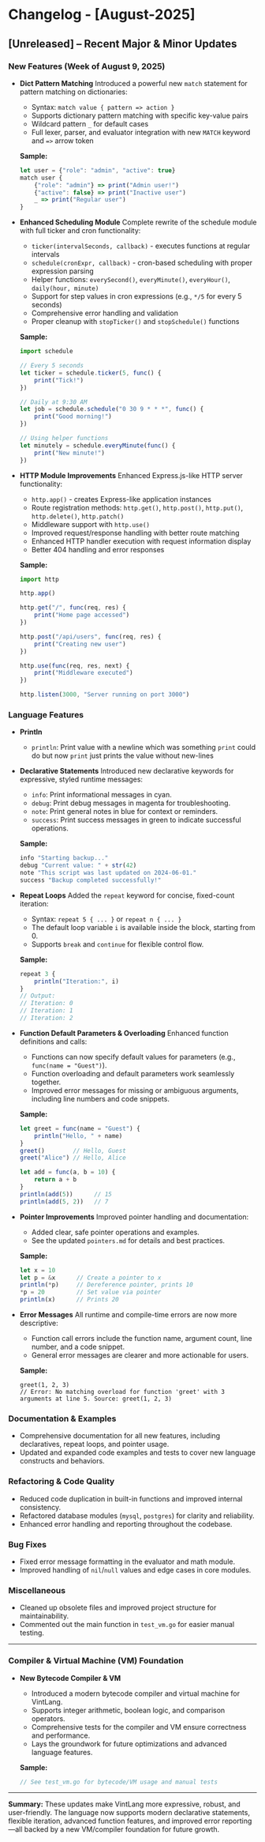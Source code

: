 # Changelog - [August-2025]

## [Unreleased] – Recent Major & Minor Updates

### New Features (Week of August 9, 2025)

- **Dict Pattern Matching**
  Introduced a powerful new `match` statement for pattern matching on dictionaries:
  - Syntax: `match value { pattern => action }`
  - Supports dictionary pattern matching with specific key-value pairs
  - Wildcard pattern `_` for default cases
  - Full lexer, parser, and evaluator integration with new `MATCH` keyword and `=>` arrow token
  
  **Sample:**
  ```js
  let user = {"role": "admin", "active": true}
  match user {
      {"role": "admin"} => print("Admin user!")
      {"active": false} => print("Inactive user")
      _ => print("Regular user")
  }
  ```

- **Enhanced Scheduling Module**
  Complete rewrite of the schedule module with full ticker and cron functionality:
  - `ticker(intervalSeconds, callback)` - executes functions at regular intervals
  - `schedule(cronExpr, callback)` - cron-based scheduling with proper expression parsing
  - Helper functions: `everySecond()`, `everyMinute()`, `everyHour()`, `daily(hour, minute)`
  - Support for step values in cron expressions (e.g., `*/5` for every 5 seconds)
  - Comprehensive error handling and validation
  - Proper cleanup with `stopTicker()` and `stopSchedule()` functions
  
  **Sample:**
  ```js
  import schedule
  
  // Every 5 seconds
  let ticker = schedule.ticker(5, func() {
      print("Tick!")
  })
  
  // Daily at 9:30 AM
  let job = schedule.schedule("0 30 9 * * *", func() {
      print("Good morning!")
  })
  
  // Using helper functions
  let minutely = schedule.everyMinute(func() {
      print("New minute!")
  })
  ```

- **HTTP Module Improvements**
  Enhanced Express.js-like HTTP server functionality:
  - `http.app()` - creates Express-like application instances
  - Route registration methods: `http.get()`, `http.post()`, `http.put()`, `http.delete()`, `http.patch()`
  - Middleware support with `http.use()`
  - Improved request/response handling with better route matching
  - Enhanced HTTP handler execution with request information display
  - Better 404 handling and error responses
  
  **Sample:**
  ```js
  import http
  
  http.app()
  
  http.get("/", func(req, res) {
      print("Home page accessed")
  })
  
  http.post("/api/users", func(req, res) {
      print("Creating new user")
  })
  
  http.use(func(req, res, next) {
      print("Middleware executed")
  })
  
  http.listen(3000, "Server running on port 3000")
  ```

### Language Features

- **Println**
  - `println`: Print value with a newline which was something `print` could do but now `print` just prints the value without new-lines

- **Declarative Statements**
  Introduced new declarative keywords for expressive, styled runtime messages:
  - `info`: Print informational messages in cyan.
  - `debug`: Print debug messages in magenta for troubleshooting.
  - `note`: Print general notes in blue for context or reminders.
  - `success`: Print success messages in green to indicate successful operations.

  **Sample:**
  ```js
  info "Starting backup..."
  debug "Current value: " + str(42)
  note "This script was last updated on 2024-06-01."
  success "Backup completed successfully!"
  ```

- **Repeat Loops**
  Added the `repeat` keyword for concise, fixed-count iteration:
  - Syntax: `repeat 5 { ... }` or `repeat n { ... }`
  - The default loop variable `i` is available inside the block, starting from 0.
  - Supports `break` and `continue` for flexible control flow.
  
  **Sample:**
  ```js
  repeat 3 {
      println("Iteration:", i)
  }
  // Output:
  // Iteration: 0
  // Iteration: 1
  // Iteration: 2
  ```

- **Function Default Parameters & Overloading**
  Enhanced function definitions and calls:
  - Functions can now specify default values for parameters (e.g., `func(name = "Guest")`).
  - Function overloading and default parameters work seamlessly together.
  - Improved error messages for missing or ambiguous arguments, including line numbers and code snippets.
  
  **Sample:**
  ```js
  let greet = func(name = "Guest") {
      println("Hello, " + name)
  }
  greet()        // Hello, Guest
  greet("Alice") // Hello, Alice

  let add = func(a, b = 10) {
      return a + b
  }
  println(add(5))      // 15
  println(add(5, 2))   // 7
  ```

- **Pointer Improvements**
  Improved pointer handling and documentation:
  - Added clear, safe pointer operations and examples.
  - See the updated `pointers.md` for details and best practices.
  
  **Sample:**
  ```js
  let x = 10
  let p = &x      // Create a pointer to x
  println(*p)     // Dereference pointer, prints 10
  *p = 20         // Set value via pointer
  println(x)      // Prints 20
  ```

- **Error Messages**
  All runtime and compile-time errors are now more descriptive:
  - Function call errors include the function name, argument count, line number, and a code snippet.
  - General error messages are clearer and more actionable for users.
  
  **Sample:**
  ```
  greet(1, 2, 3)
  // Error: No matching overload for function 'greet' with 3 arguments at line 5. Source: greet(1, 2, 3)
  ```

### Documentation & Examples
- Comprehensive documentation for all new features, including declaratives, repeat loops, and pointer usage.
- Updated and expanded code examples and tests to cover new language constructs and behaviors.

### Refactoring & Code Quality
- Reduced code duplication in built-in functions and improved internal consistency.
- Refactored database modules (`mysql`, `postgres`) for clarity and reliability.
- Enhanced error handling and reporting throughout the codebase.

### Bug Fixes
- Fixed error message formatting in the evaluator and math module.
- Improved handling of `nil`/`null` values and edge cases in core modules.

### Miscellaneous
- Cleaned up obsolete files and improved project structure for maintainability.
- Commented out the main function in `test_vm.go` for easier manual testing.

---

### Compiler & Virtual Machine (VM) Foundation

- **New Bytecode Compiler & VM**
  - Introduced a modern bytecode compiler and virtual machine for VintLang.
  - Supports integer arithmetic, boolean logic, and comparison operators.
  - Comprehensive tests for the compiler and VM ensure correctness and performance.
  - Lays the groundwork for future optimizations and advanced language features.

  **Sample:**
  ```go
  // See test_vm.go for bytecode/VM usage and manual tests
  ```

---

**Summary:**
These updates make VintLang more expressive, robust, and user-friendly. The language now supports modern declarative statements, flexible iteration, advanced function features, and improved error reporting—all backed by a new VM/compiler foundation for future growth. 